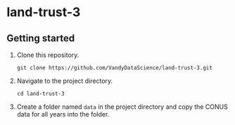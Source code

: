 # land-trust-3

## Getting started

1. Clone this repository.

   `git clone https://github.com/VandyDataScience/land-trust-3.git`

2. Navigate to the project directory.

   `cd land-trust-3`

3. Create a folder named `data` in the project directory and copy the CONUS data for all years into the folder.
